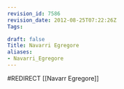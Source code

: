 ```yaml
---
revision_id: 7586
revision_date: 2012-08-25T07:22:26Z
Tags:

draft: false
Title: Navarri Egregore
aliases:
- Navarri_Egregore
---
```

#REDIRECT [[Navarr Egregore]]